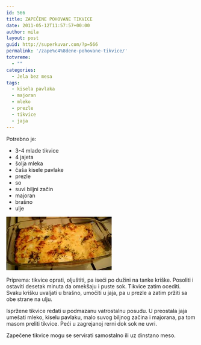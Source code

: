 ```yaml
---
id: 566
title: ZAPEČENE POHOVANE TIKVICE
date: 2011-05-12T11:57:57+00:00
author: mila
layout: post
guid: http://superkuvar.com/?p=566
permalink: '/zape%c4%8dene-pohovane-tikvice/'
totvreme:
  - ""
categories:
  - Jela bez mesa
tags:
  - kisela pavlaka
  - majoran
  - mleko
  - prezle
  - tikvice
  - jaja
---
```

Potrebno je:

  * 3-4 mlade tikvice
  * 4 jajeta
  * šolja mleka
  * čaša kisele pavlake
  * prezle
  * so
  * suvi biljni začin
  * majoran
  * brašno
  * ulje

<img class="alignnone size-full wp-image-607" title="zapecenepohovanetikvice" src="/wp-content/uploads/2011/05/zapecenepohovanetikvice1.jpg" alt="" width="280" height="142" /> 

Priprema: tikvice oprati, oljuštiti, pa iseći po dužini na tanke kriške. Posoliti i ostaviti desetak minuta da omekšaju i puste sok. Tikvice zatim ocediti. Svaku krišku uvaljati u brašno, umočiti u jaja, pa u prezle a zatim pržiti sa obe strane na ulju.

Ispržene tikvice ređati u podmazanu vatrostalnu posudu. U preostala jaja umešati mleko, kiselu pavlaku, malo suvog biljnog začina i majorana, pa tom masom preliti tikvice. Peći u zagrejanoj rerni dok sok ne uvri.

Zapečene tikvice mogu se servirati samostalno ili uz dinstano meso.